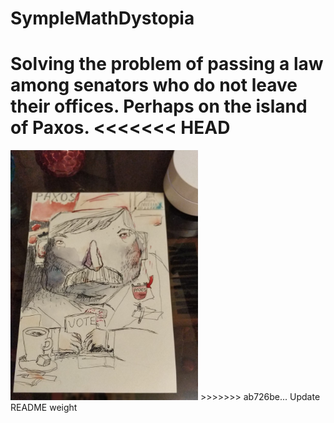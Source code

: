 # SympleMathDystopia
Solving the problem of passing a law among senators who do not leave their offices. Perhaps on the island of Paxos.
<<<<<<< HEAD
=======

<img src="https://github.com/akhmanova/SympleMathDystopia/blob/master/senator.jpg" width="300">
>>>>>>> ab726be... Update README weight
